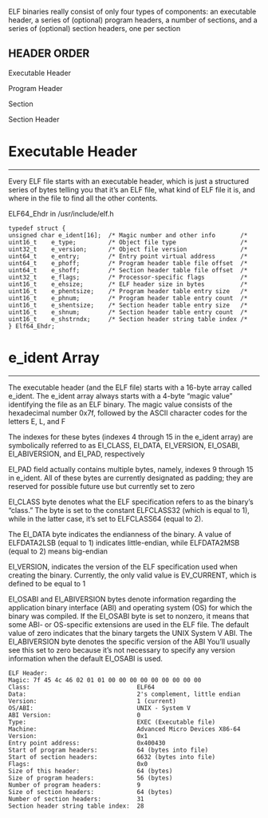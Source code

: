 ELF binaries really consist of only four types of components: an executable header, a series of (optional) program headers, a number of sections, and a series of (optional) section headers, one per section

HEADER ORDER 
------------------
Executable Header

Program Header

Section

Section Header 


# Executable Header
-------------------
Every ELF file starts with an executable header, which is just a structured series of bytes telling you that it’s an ELF file, what kind of ELF file it is, and where in the file to find all the other contents.

ELF64_Ehdr in /usr/include/elf.h

```
typedef struct {
unsigned char e_ident[16]; 	/* Magic number and other info	     /*
uint16_t    e_type;		    /* Object file type		             /*
uint32_t    e_version;		/* Object file version		         /*
uint64_t    e_entry;		/* Entry point virtual address	     /*
uint64_t    e_phoff;		/* Program header table file offset  /*
uint64_t    e_shoff;		/* Section header table file offset  /*
uint32_t    e_flags;		/* Processor-specific flags	         /*
uint16_t    e_ehsize;		/* ELF header size in bytes	         /*
uint16_t    e_phentsize;	/* Program header table entry size   /*
uint16_t    e_phnum;		/* Program header table entry count  /*
uint16_t    e_shentsize;	/* Section header table entry size   /*
uint16_t    e_shnum;		/* Section header table entry count  /*
uint16_t    e_shstrndx;		/* Section header string table index /*
} Elf64_Ehdr;
```

# e_ident Array
----------------

The executable header (and the ELF file) starts with a 16-byte array called e_ident. The e_ident array always starts with a 4-byte “magic value” identifying the file as an ELF binary. The magic value consists of the hexadecimal number 0x7f, followed by the ASCII character codes for the letters E, L, and F

The indexes for these bytes (indexes 4 through 15 in the e_ident array) are symbolically referred to as EI_CLASS, EI_DATA, EI_VERSION, EI_OSABI, EI_ABIVERSION, and EI_PAD, respectively

EI_PAD field actually contains multiple bytes, namely, indexes 9 through 15 in e_ident. All of these bytes are currently designated as padding; they are reserved for possible future use but currently set to zero

EI_CLASS byte denotes what the ELF specification refers to as the binary’s “class.” The byte is set to the constant ELFCLASS32 (which is equal to 1), while in the latter case, it’s set to ELFCLASS64 (equal to 2).

The EI_DATA byte indicates the endianness of the binary. A value of ELFDATA2LSB (equal to 1) indicates little-endian, while ELFDATA2MSB (equal to 2) means big-endian

EI_VERSION, indicates the version of the ELF specification used when creating the binary. Currently, the only valid value is EV_CURRENT, which is defined to be equal to 1

EI_OSABI and EI_ABIVERSION bytes denote information regarding the application binary interface (ABI) and operating system (OS) for which the binary was compiled. If the EI_OSABI byte is set to nonzero, it means that some ABI- or OS-specific extensions are used in the ELF file. The default value of zero indicates that the binary targets the UNIX System V ABI. The EI_ABIVERSION byte denotes the specific version of the ABI You’ll usually see this set to zero because it’s not necessary to specify any version information when the default EI_OSABI is used.

```
ELF Header:
Magic: 7f 45 4c 46 02 01 01 00 00 00 00 00 00 00 00 00
Class:					            ELF64
Data:					            2's complement, little endian
Version:				            1 (current)
OS/ABI:					            UNIX - System V
ABI Version:				        0
Type:					            EXEC (Executable file)
Machine:				            Advanced Micro Devices X86-64
Version:				            0x1
Entry point address:			    0x400430
Start of program headers:		    64 (bytes into file)
Start of section headers:		    6632 (bytes into file)
Flags:					            0x0
Size of this header:			    64 (bytes)
Size of program headers:		    56 (bytes)
Number of program headers:		    9
Size of section headers:		    64 (bytes)
Number of section headers:		    31
Section header string table index: 	28
```

